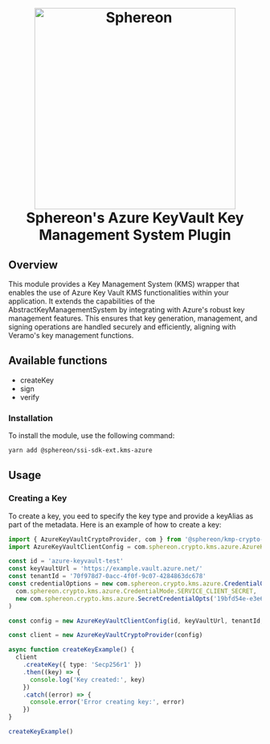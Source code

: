 <!--suppress HtmlDeprecatedAttribute -->
<h1 align="center">
  <br>
  <a href="https://www.sphereon.com"><img src="https://sphereon.com/content/themes/sphereon/assets/img/logo.svg" alt="Sphereon" width="400"></a>
  <br>Sphereon's Azure KeyVault Key Management System Plugin
  <br>
</h1>

## Overview

This module provides a Key Management System (KMS) wrapper that enables the use of Azure Key Vault KMS functionalities within your application. It extends the capabilities of the AbstractKeyManagementSystem by integrating with Azure's robust key management features. This ensures that key generation, management, and signing operations are handled securely and efficiently, aligning with Veramo's key management functions.

## Available functions

- createKey
- sign
- verify

### Installation

To install the module, use the following command:

```bash
yarn add @sphereon/ssi-sdk-ext.kms-azure
```

## Usage

### Creating a Key

To create a key, you eed to specify the key type and provide a keyAlias as part of the metadata. Here is an example of how to create a key:

```typescript
import { AzureKeyVaultCryptoProvider, com } from '@sphereon/kmp-crypto-kms-azure'
import AzureKeyVaultClientConfig = com.sphereon.crypto.kms.azure.AzureKeyVaultClientConfig

const id = 'azure-keyvault-test'
const keyVaultUrl = 'https://example.vault.azure.net/'
const tenantId = '70f978d7-0acc-4f0f-9c07-4284863dc678'
const credentialOptions = new com.sphereon.crypto.kms.azure.CredentialOpts(
  com.sphereon.crypto.kms.azure.CredentialMode.SERVICE_CLIENT_SECRET,
  new com.sphereon.crypto.kms.azure.SecretCredentialOpts('19bfd54e-e3e6-4fbe-9f41-b26af93017ca', '4xpCwvGr0xTd2wrarCM2CrQnt1ceFSsr.JgdYbgq')
)

const config = new AzureKeyVaultClientConfig(id, keyVaultUrl, tenantId, credentialOptions)

const client = new AzureKeyVaultCryptoProvider(config)

async function createKeyExample() {
  client
    .createKey({ type: 'Secp256r1' })
    .then((key) => {
      console.log('Key created:', key)
    })
    .catch((error) => {
      console.error('Error creating key:', error)
    })
}

createKeyExample()
```
